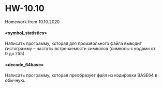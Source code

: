 # HW-10.10
Homework from 10.10.2020
<h4>«symbol_statistics»</h4>
Написать программу, которая для произвольного файла выводит гистограмму – частоты встречаемости символов (символы с кодами от 0 до 255).
<h4>«decode_64base»</h4>
Написать программу, которая преобразует файл из кодировки BASE64 в обычную.
